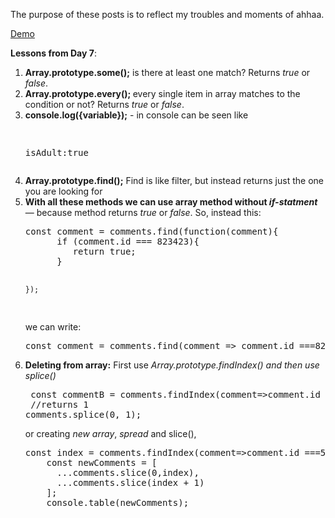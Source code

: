 The purpose of these posts is to reflect my troubles and moments of ahhaa.

<a href="http://www.anuvi.me/javascript30/day7.html" target="_blank" title="Day 7" rel="external">Demo</a>

<strong>Lessons from Day 7</strong>:
<ol>
	<li><strong>Array.prototype.some();</strong> is there at least one match? Returns <em>true</em> or <em>false</em>.

</li>
	<li><strong>Array.prototype.every(); </strong>every single item in array matches to the condition or not?  Returns <em>true</em> or <em>false</em>.</li>
	<li><strong>console.log({variable});</strong> - in console can be seen like
<pre>

isAdult:true
</pre>
</li>
	<li><strong>Array.prototype.find();</strong> Find is like filter, but instead returns just the one you are looking for</li>
	<li><strong>With all these methods we can use array method without <em>if-statment</em></strong>&mdash; because method returns <em>true</em> or <em>false</em>.
So, instead this:
<pre>
const comment = comments.find(function(comment){
      if (comment.id === 823423){
         return true;
      }

    });
</pre>
we can write:
<pre>
const comment = comments.find(comment => comment.id ===823423);
</pre>

</li>
	<li><strong>Deleting from array:</strong> First use <em>Array.prototype.findIndex() and then use <em></em>splice()</em><pre>
 const commentB = comments.findIndex(comment=>comment.id ===823423);
 //returns 1
comments.splice(0, 1);
</pre>

or creating<em> new array</em>, <em>spread</em> and slice(), 
<pre>
const index = comments.findIndex(comment=>comment.id ===542328);
    const newComments = [
      ...comments.slice(0,index),
      ...comments.slice(index + 1)
    ];
    console.table(newComments);
</pre>

</li>


</ol>
